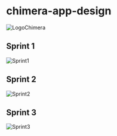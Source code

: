# chimera-app-design

![LogoChimera](https://github.com/mtsfreitas/chimera-app-design/assets/21324690/4da63dd7-2bac-4d18-a0ba-c4a799afee88)

## Sprint 1
![Sprint1](https://github.com/mtsfreitas/chimera-app-design/assets/21324690/eb4ecdaa-bb20-4eea-93de-f0ab26bc5f60)

## Sprint 2 
![Sprint2](https://github.com/mtsfreitas/chimera-app-design/assets/21324690/c5e257d5-386f-4079-afd4-80b1ecf86536)

## Sprint 3
![Sprint3](https://github.com/mtsfreitas/chimera-app-design/assets/21324690/d18e81c0-390b-4565-9b05-5e998155bdda)
